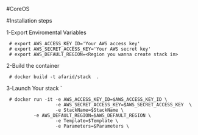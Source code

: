 #CoreOS

#Installation steps 

1-Export Enviromental Variables

```
 # export AWS_ACCESS_KEY_ID='Your AWS access key'
 # export AWS_SECRET_ACCESS_KEY='Your AWS secret key'
 # export AWS_DEFAULT_REGION=<Region you wanna create stack in>
``` 

2-Build the container

```
 # docker build -t afarid/stack  .
```
3-Launch Your stack 
`
```
 # docker run -it -e AWS_ACCESS_KEY_ID=$AWS_ACCESS_KEY_ID \
                  -e AWS_SECRET_ACCESS_KEY=$AWS_SECRET_ACCESS_KEY  \
                  -e StackName=$StackName \
		  -e AWS_DEFAULT_REGION=$AWS_DEFAULT_REGION \
                  -e Template=$Template \ 
                  -e Parameters=$Parameters \ 
```
